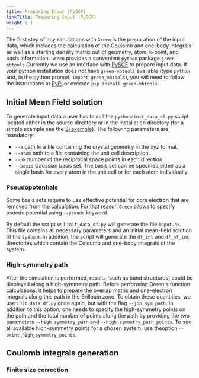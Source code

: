 ```yaml
---
title: Preparing Input (PySCF)
linkTitle: Preparing Input (PySCF)
weight : 1
---
```


The first step of any simulations with `Green` is the preparation of the input data, which includes the calculation of the Coulomb and one-body integrals as well as a starting density matrix out of geometry, atom, k-point, and basis information.
`Green` provides a convenient `python` package `green-mbtools` Currently we use an interface with [PySCF](https://pyscf.org/) to prepare input data.
If your python installation does not have `green-mbtools` available (type `python` and, in the python prompt, `import green_mbtools`), you will need to follow the instructions at [PyPI](https://pypi.org/project/green-mbtools) 
or execute `pip install green-mbtools`.

## Initial Mean Field solution

To generate input data a user has to call the `python/init_data_df.py` script located either in the source directory or in the installation directory (for a simple example see the [Si example](./examples/si)).
The following parameters are mandatory:

  - `--a`  path to a file containing the crystal geometry in the xyz format.
  - `--atom`  path to a file containing the unit cell description.
  - `--nk`  number of the reciprocal space points in each direction.
  - `--basis`  Gaussian basis set. The basis set can be specified either as a single basis for every atom in the unit cell or for each atom individually.

### Pseudopotentials

Some basis sets require to use effective potential for core electron that are removed from the calculation. For that reason `Green` allows to specify
psuedo potential using `--pseudo` keyword. 

By default the script will  `init_data_df.py` will generate the file `input.h5`. This file contains all necessary parameters and an initial mean-field solution of the system. In addition, the script will generate the `df_int` and `df_hf_int` directories
which contain the Coloumb and one-body integrals of the system.

### High-symmetry path

After the simulation is performed, results (such as band structures) could be displayed along a high-symmetry path.
Before performing Green's function calculations, it helps to prepare the overlap matrix and one-electron integrals along this path in the Brillouin zone.
To obtain these quantities, we use `init_data_df.py` once again, but with the flag `--job sym_path`.
In addition to this option, one needs to specify the high-symmetry points on the path and the total number of points along the path by providing the two parameters `--high_symmetry_path` and `--high_symmetry_path_points`.
To see all available high-symmetry points for a chosen system, use theoption `--print_high_symmetry_points`.


## Coulomb integrals generation

### Finite size correction
